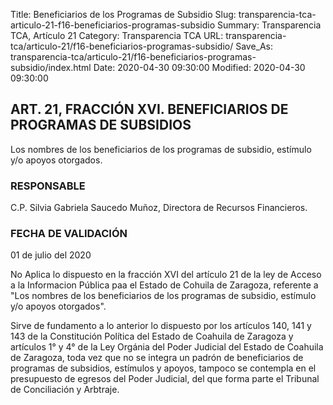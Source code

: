 Title: Beneficiarios de los Programas de Subsidio
Slug: transparencia-tca-articulo-21-f16-beneficiarios-programas-subsidio
Summary: Transparencia TCA, Artículo 21
Category: Transparencia TCA
URL: transparencia-tca/articulo-21/f16-beneficiarios-programas-subsidio/
Save_As: transparencia-tca/articulo-21/f16-beneficiarios-programas-subsidio/index.html
Date: 2020-04-30 09:30:00
Modified: 2020-04-30 09:30:00


## ART. 21, FRACCIÓN XVI. BENEFICIARIOS DE PROGRAMAS DE SUBSIDIOS

Los nombres de los beneficiarios de los programas de subsidio, estímulo y/o apoyos otorgados.

### RESPONSABLE

C.P. Silvia Gabriela Saucedo Muñoz, Directora de Recursos Financieros.

### FECHA DE VALIDACIÓN

01 de julio del 2020

No Aplica lo dispuesto en la fracción XVI del artículo 21 de la ley de Acceso a la Informacion Pública paa el Estado de Cohuila de Zaragoza, referente a "Los nombres de los beneficiarios de los programas de subsidio, estímulo y/o apoyos otorgados".

Sirve de fundamento a lo anterior lo dispuesto por los artículos 140, 141 y 143 de la Constitución Política del Estado de Coahuila de Zaragoza y artículos 1° y 4° de la Ley Orgánia del Poder Judicial del Estado de Coahuila de Zaragoza, toda vez que no se integra un padrón de beneficiarios de programas de subsidios, estímulos y apoyos, tampoco se contempla en el presupuesto de egresos del Poder Judicial, del que forma parte el Tribunal de Conciliación y Arbtraje.


